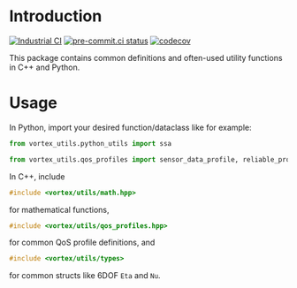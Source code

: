 # Introduction
[![Industrial CI](https://github.com/vortexntnu/vortex-utils/actions/workflows/industrial-ci.yml/badge.svg)](https://github.com/vortexntnu/vortex-utils/actions/workflows/industrial-ci.yml)
[![pre-commit.ci status](https://results.pre-commit.ci/badge/github/vortexntnu/vortex-utils/main.svg)](https://results.pre-commit.ci/latest/github/vortexntnu/vortex-utils/main)
[![codecov](https://codecov.io/github/vortexntnu/vortex-utils/graph/badge.svg?token=d6D7d5xNdf)](https://codecov.io/github/vortexntnu/vortex-utils)

This package contains common definitions and often-used utility functions in C++ and Python.

# Usage

In Python, import your desired function/dataclass like for example:
```python
from vortex_utils.python_utils import ssa
```
```python
from vortex_utils.qos_profiles import sensor_data_profile, reliable_profile
```

In C++, include
```C++
#include <vortex/utils/math.hpp>
```
for mathematical functions,
```C++
#include <vortex/utils/qos_profiles.hpp>
```
for common QoS profile definitions, and
```C++
#include <vortex/utils/types>
```
for common structs like 6DOF `Eta` and `Nu`.
